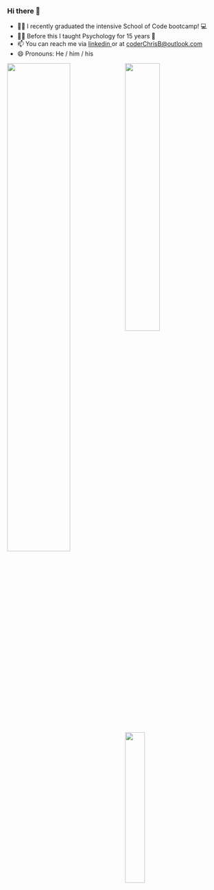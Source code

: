 ### Hi there 👋

- 👨‍🎓 I recently graduated the intensive School of Code bootcamp! 💻
- 👨‍🏫 Before this I taught Psychology for 15 years 🧠
- 📫 You can reach me via <a href="https://www.linkedin.com/in/coderchrisb/"> linkedin </a> or at coderChrisB@outlook.com
- 😄 Pronouns: He / him / his

<img align ="left" width = "54%" src="https://github-readme-stats-chi-gilt.vercel.app/api?username=CoderMrB&show_icons=true&theme=radical"/>
<a align = 'left' href = "https://www.codewars.com/users/covchris"><img width="40%" src="https://github.r2v.ch/codewars?user=covchris&top_languages=true&hide_clan=true" width="300"></a>

<img align= 'left' width = '30%' src="https://github-readme-stats-chi-gilt.vercel.app/api/top-langs/?username=CoderMrB"/>




